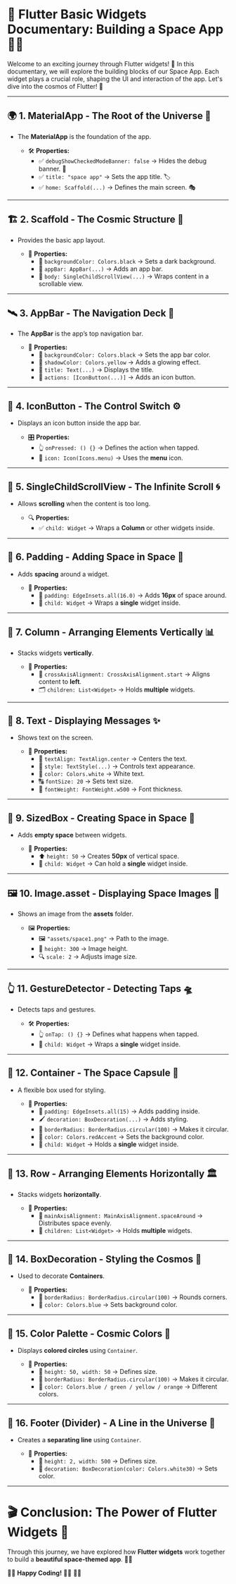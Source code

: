 # **📖 Flutter Basic Widgets Documentary: Building a Space App 🚀🌌**  
Welcome to an exciting journey through Flutter widgets! 🌟 In this documentary, we will explore the building blocks of our Space App. Each widget plays a crucial role, shaping the UI and interaction of the app. Let's dive into the cosmos of Flutter! 🌠

---
## **🌍 1. MaterialApp - The Root of the Universe 🌌**  
- The **MaterialApp** is the foundation of the app.  

  - 🛠 **Properties:**  
    - ✅ `debugShowCheckedModeBanner: false` → Hides the debug banner. 🚫  
    - ✅ `title: "space app"` → Sets the app title. 🏷️  
    - ✅ `home: Scaffold(...)` → Defines the main screen. 🎭  

---

## **🏗️ 2. Scaffold - The Cosmic Structure 🌠**  
- Provides the basic app layout.  

  - 🎨 **Properties:**  
    - 🎨 `backgroundColor: Colors.black` → Sets a dark background.  
    - 🛑 `appBar: AppBar(...)` → Adds an app bar.  
    - 📜 `body: SingleChildScrollView(...)` → Wraps content in a scrollable view.  

---

## **🛰️ 3. AppBar - The Navigation Deck 🚀**  
- The **AppBar** is the app’s top navigation bar.  

  - 🎨 **Properties:**  
    - 🖤 `backgroundColor: Colors.black` → Sets the app bar color.  
    - 🌟 `shadowColor: Colors.yellow` → Adds a glowing effect.  
    - 📌 `title: Text(...)` → Displays the title.  
    - 🔘 `actions: [IconButton(...)]` → Adds an icon button.  

---

## **🔘 4. IconButton - The Control Switch ⚙️**  
- Displays an icon button inside the app bar.  

  - 🎛 **Properties:**  
    - 👆 `onPressed: () {}` → Defines the action when tapped.  
    - 📌 `icon: Icon(Icons.menu)` → Uses the **menu** icon.  

---

## **📜 5. SingleChildScrollView - The Infinite Scroll 🌀**  
- Allows **scrolling** when the content is too long.  

  - 🔍 **Properties:**  
    - ✅ `child: Widget` → Wraps a **Column** or other widgets inside.  

---

## **📏 6. Padding - Adding Space in Space 🌌**  
- Adds **spacing** around a widget.  

  - 🎨 **Properties:**  
    - 🔲 `padding: EdgeInsets.all(16.0)` → Adds **16px** of space around.  
    - 🧩 `child: Widget` → Wraps a **single** widget inside.  

---

## **📜 7. Column - Arranging Elements Vertically 📊**  
- Stacks widgets **vertically**.  

  - 🎨 **Properties:**  
    - 📌 `crossAxisAlignment: CrossAxisAlignment.start` → Aligns content to **left**.  
    - 🗂️ `children: List<Widget>` → Holds **multiple** widgets.  

---

## **📝 8. Text - Displaying Messages ✨**  
- Shows text on the screen.  

  - 🎨 **Properties:**  
    - 📌 `textAlign: TextAlign.center` → Centers the text.  
    - 🎨 `style: TextStyle(...)` → Controls text appearance.  
    - 🖤 `color: Colors.white` → White text.  
    - 🔠 `fontSize: 20` → Sets text size.  
    - 💪 `fontWeight: FontWeight.w500` → Font thickness.  

---

## **📏 9. SizedBox - Creating Space in Space 🚀**  
- Adds **empty space** between widgets.  

  - 📏 **Properties:**  
    - ⬆️ `height: 50` → Creates **50px** of vertical space.  
    - 🔲 `child: Widget` → Can hold a **single** widget inside.  

---

## **🖼️ 10. Image.asset - Displaying Space Images 🌠**  
- Shows an image from the **assets** folder.  

  - 🖼 **Properties:**  
    - 🖼 `"assets/space1.png"` → Path to the image.  
    - 📏 `height: 300` → Image height.  
    - 🔍 `scale: 2` → Adjusts image size.  

---

## **👆 11. GestureDetector - Detecting Taps 🛸**  
- Detects taps and gestures.  

  - 🛠 **Properties:**  
    - 👆 `onTap: () {}` → Defines what happens when tapped.  
    - 🔲 `child: Widget` → Wraps a **single** widget inside.  

---

## **🎨 12. Container - The Space Capsule 🚀**  
- A flexible box used for styling.  

  - 🎨 **Properties:**  
    - 📏 `padding: EdgeInsets.all(15)` → Adds padding inside.  
    - 🖌 `decoration: BoxDecoration(...)` → Adds styling.  
    - 🔵 `borderRadius: BorderRadius.circular(100)` → Makes it circular.  
    - 🎨 `color: Colors.redAccent` → Sets the background color.  
    - 🧩 `child: Widget` → Holds a **single** widget inside.  

---

## **📏 13. Row - Arranging Elements Horizontally 🏛**  
- Stacks widgets **horizontally**.  

  - 🎨 **Properties:**  
    - 📌 `mainAxisAlignment: MainAxisAlignment.spaceAround` → Distributes space evenly.  
    - 📜 `children: List<Widget>` → Holds **multiple** widgets.  

---

## **🎨 14. BoxDecoration - Styling the Cosmos 🌟**  
- Used to decorate **Containers**.  

  - 🎨 **Properties:**  
    - 🔵 `borderRadius: BorderRadius.circular(100)` → Rounds corners.  
    - 🎨 `color: Colors.blue` → Sets background color.  

---

## **🌈 15. Color Palette - Cosmic Colors 🎨**  
- Displays **colored circles** using `Container`.  

  - 🎨 **Properties:**  
    - 📏 `height: 50, width: 50` → Defines size.  
    - 🔵 `borderRadius: BorderRadius.circular(100)` → Makes it circular.  
    - 🎨 `color: Colors.blue / green / yellow / orange` → Different colors.  

---

## **📏 16. Footer (Divider) - A Line in the Universe 🌌**  
- Creates a **separating line** using `Container`.  

  - 📏 **Properties:**  
    - 📏 `height: 2, width: 500` → Defines size.  
    - 🎨 `decoration: BoxDecoration(color: Colors.white30)` → Sets color.  

---

# **🎬 Conclusion: The Power of Flutter Widgets 🚀**  
Through this journey, we have explored how **Flutter widgets** work together to build a **beautiful space-themed app**. 🚀🌌  

👨‍🚀 **Happy Coding!** 👩‍🚀 🚀🔥
